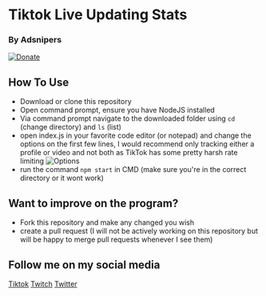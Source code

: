 # Tiktok Live Updating Stats
### By Adsnipers
[![Donate](https://img.shields.io/badge/Donate-PayPal-green.svg)](https://paypal.me/ashtonsouthall)
## How To Use
- Download or clone this repository
- Open command prompt, ensure you have NodeJS installed
- Via command prompt navigate to the downloaded folder using `cd` (change directory) and `ls` (list)
- open index.js in your favorite code editor (or notepad) and change the options on the first few lines, I would recommend only tracking either a profile or video and not both as TikTok has some pretty harsh rate limiting
![Options](https://github.com/Adsnipers/tiktok_live_stats/images/optionsExample.png)
- run the command `npm start` in CMD (make sure you're in the correct directory or it wont work)
## Want to improve on the program?
- Fork this repository and make any changed you wish
- create a pull request (I will not be actively working on this repository but will be happy to merge pull requests whenever I see them)
## Follow me on my social media
[Tiktok](https://tiktok.com/@adsnipers) [Twitch](https://twitch.tv/adsnipers) [Twitter](https://twitter.com/AdsnipersTTV)
